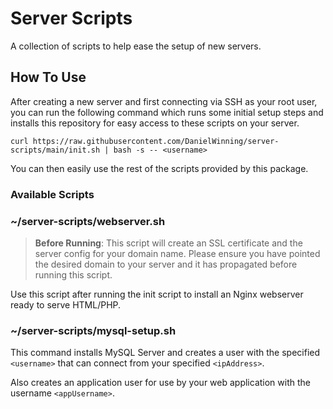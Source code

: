 # Server Scripts

A collection of scripts to help ease the setup of new servers.

## How To Use

After creating a new server and first connecting via SSH as your root user, you can run the following command which runs some initial setup
steps and installs this repository for easy access to these scripts on your server.

```
curl https://raw.githubusercontent.com/DanielWinning/server-scripts/main/init.sh | bash -s -- <username>
```

You can then easily use the rest of the scripts provided by this package.

### Available Scripts

### ~/server-scripts/webserver.sh <domain> <email>

> **Before Running**: This script will create an SSL certificate and the server config for your
> domain name. Please ensure you have pointed the desired domain to your server and it has propagated before
> running this script.

Use this script after running the init script to install an Nginx webserver ready to serve HTML/PHP.

### ~/server-scripts/mysql-setup.sh <username> <appUsername> <ipAddress>

This command installs MySQL Server and creates a user with the specified `<username>` that can connect from your specified `<ipAddress>`.

Also creates an application user for use by your web application with the username `<appUsername>`.